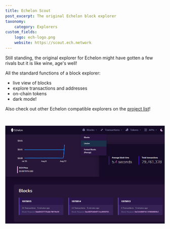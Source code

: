 ```yaml
---
title: Echelon Scout
post_excerpt: The original Echelon block explorer
taxonomy:
    category: Explorers
custom_fields:
    logo: ech-logo.png
    website: https://scout.ech.network
---
```

Still standing, the original explorer for Echelon might have gotten a few rivals but it is like wine, age's well!

All the standard functions of a block explorer:
* live view of blocks
* explore transactions and addresses
* on-chain tokens
* dark mode!

Also check out other Echelon compatible explorers on the [project list](https://ech.world/projects/)!

&nbsp;

[![Echelon Scout](/_images/ech-scout-pic1.png "Echelon Scout")](https://scout.ech.network)
